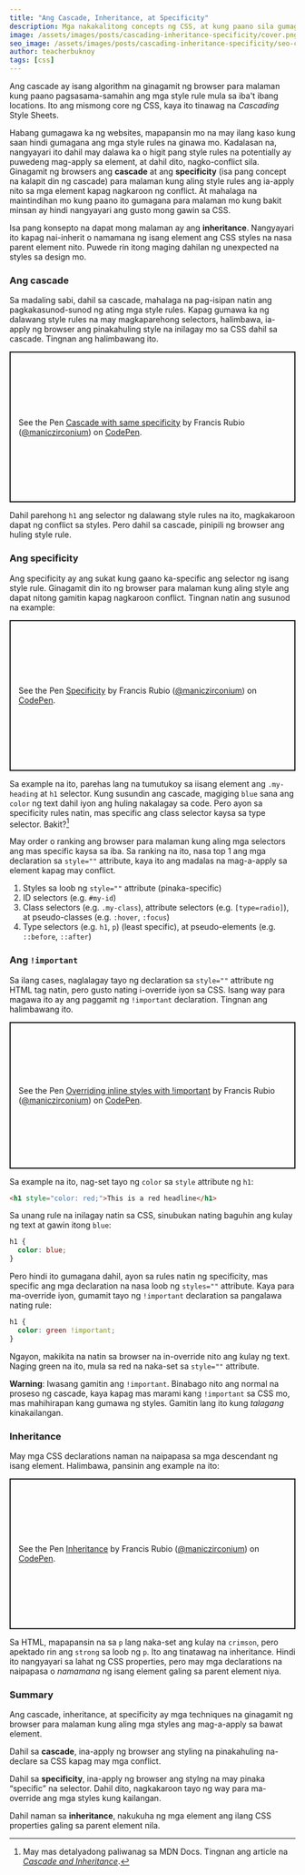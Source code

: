 ```yaml
---
title: "Ang Cascade, Inheritance, at Specificity"
description: Mga nakakalitong concepts ng CSS, at kung paano sila gumagana.
image: /assets/images/posts/cascading-inheritance-specificity/cover.png
seo_image: /assets/images/posts/cascading-inheritance-specificity/seo-cover.png
author: teacherbuknoy
tags: [css]
---
```

Ang cascade ay isang algorithm na ginagamit ng browser para malaman kung paano pagsasama-samahin ang mga style rule mula sa iba't ibang locations. Ito ang mismong core ng CSS, kaya ito tinawag na *Cascading* Style Sheets.

Habang gumagawa ka ng websites, mapapansin mo na may ilang kaso kung saan hindi gumagana ang mga style rules na ginawa mo. Kadalasan na, nangyayari ito dahil may dalawa ka o higit pang style rules na potentially ay puwedeng mag-apply sa element, at dahil dito, nagko-conflict sila. Ginagamit ng browsers ang <b>cascade</b> at ang <b>specificity</b> (isa pang concept na kalapit din ng cascade) para malaman kung aling style rules ang ia-apply nito sa mga element kapag nagkaroon ng conflict. At mahalaga na maintindihan mo kung paano ito gumagana para malaman mo kung bakit minsan ay hindi nangyayari ang gusto mong gawin sa CSS.

Isa pang konsepto na dapat mong malaman ay ang <b>inheritance</b>. Nangyayari ito kapag nai-inherit o namamana ng isang element ang CSS styles na nasa parent element nito. Puwede rin itong maging dahilan ng unexpected na styles sa design mo.

### Ang cascade

Sa madaling sabi, dahil sa cascade, mahalaga na pag-isipan natin ang pagkakasunod-sunod ng ating mga style rules. Kapag gumawa ka ng dalawang style rules na may magkaparehong selectors, halimbawa, ia-apply ng browser ang pinakahuling style na inilagay mo sa CSS dahil sa cascade. Tingnan ang halimbawang ito.

<p class="codepen" data-height="265" data-theme-id="light" data-default-tab="css,result" data-user="maniczirconium" data-slug-hash="bGpOeZy" style="height: 265px; box-sizing: border-box; display: flex; align-items: center; justify-content: center; border: 2px solid; margin: 1em 0; padding: 1em;" data-pen-title="Cascade with same specificity">
  <span>See the Pen <a href="https://codepen.io/maniczirconium/pen/bGpOeZy">
  Cascade with same specificity</a> by Francis Rubio (<a href="https://codepen.io/maniczirconium">@maniczirconium</a>)
  on <a href="https://codepen.io">CodePen</a>.</span>
</p>
<script async src="https://static.codepen.io/assets/embed/ei.js"></script>

Dahil parehong `h1` ang selector ng dalawang style rules na ito, magkakaroon dapat ng conflict sa styles. Pero dahil sa cascade, pinipili ng browser ang huling style rule.

### Ang specificity
Ang specificity ay ang sukat kung gaano ka-specific ang selector ng isang style rule. Ginagamit din ito ng browser para malaman kung aling style ang dapat nitong gamitin kapag nagkaroon conflict. Tingnan natin ang susunod na example:

<p class="codepen" data-height="265" data-theme-id="light" data-default-tab="css,result" data-user="maniczirconium" data-slug-hash="dyMwpbe" style="height: 265px; box-sizing: border-box; display: flex; align-items: center; justify-content: center; border: 2px solid; margin: 1em 0; padding: 1em;" data-pen-title="Specificity">
  <span>See the Pen <a href="https://codepen.io/maniczirconium/pen/dyMwpbe">
  Specificity</a> by Francis Rubio (<a href="https://codepen.io/maniczirconium">@maniczirconium</a>)
  on <a href="https://codepen.io">CodePen</a>.</span>
</p>

Sa example na ito, parehas lang na tumutukoy sa iisang element ang `.my-heading` at `h1` selector. Kung susundin ang cascade, magiging `blue` sana ang `color` ng text dahil iyon ang huling nakalagay sa code. Pero ayon sa specificity rules natin, mas specific ang class selector kaysa sa type selector. Bakit?[^1]

[^1]: May mas detalyadong paliwanag sa MDN Docs. Tingnan ang article na <a href="https://developer.mozilla.org/en-US/docs/Learn/CSS/Building_blocks/Cascade_and_inheritance" hreflang="en-US"><cite lang="en-US">Cascade and Inheritance</cite></a>.

May order o ranking ang browser para malaman kung aling mga selectors ang mas specific kaysa sa iba. Sa ranking na ito, nasa top 1 ang mga declaration sa `style=""` attribute, kaya ito ang madalas na mag-a-apply sa element kapag may conflict.

1. Styles sa loob ng `style=""` attribute (pinaka-specific)
2. ID selectors (e.g. `#my-id`)
3. Class selectors (e.g. `.my-class`), attribute selectors (e.g. `[type=radio]`), at pseudo-classes (e.g. `:hover`, `:focus`)
4. Type selectors (e.g. `h1`, `p`) (least specific), at pseudo-elements (e.g. `::before`, `::after`)

### Ang `!important`
Sa ilang cases, naglalagay tayo ng declaration sa `style=""` attribute ng HTML tag natin, pero gusto nating i-override iyon sa CSS. Isang way para magawa ito ay ang paggamit ng `!important` declaration. Tingnan ang halimbawang ito.

<p class="codepen" data-height="258" data-theme-id="light" data-default-tab="css,result" data-user="maniczirconium" data-slug-hash="rNePWyK" style="height: 258px; box-sizing: border-box; display: flex; align-items: center; justify-content: center; border: 2px solid; margin: 1em 0; padding: 1em;" data-pen-title="Overriding inline styles with !important">
  <span>See the Pen <a href="https://codepen.io/maniczirconium/pen/rNePWyK">
  Overriding inline styles with !important</a> by Francis Rubio (<a href="https://codepen.io/maniczirconium">@maniczirconium</a>)
  on <a href="https://codepen.io">CodePen</a>.</span>
</p>

Sa example na ito, nag-set tayo ng `color` sa `style` attribute ng `h1`:

```html
<h1 style="color: red;">This is a red headline</h1>
```

Sa unang rule na inilagay natin sa CSS, sinubukan nating baguhin ang kulay ng text at gawin itong `blue`:

```css
h1 {
  color: blue;
}
```

Pero hindi ito gumagana dahil, ayon sa rules natin ng specificity, mas specific ang mga declaration na nasa loob ng `styles=""` attribute. Kaya para ma-override iyon, gumamit tayo ng `!important` declaration sa pangalawa nating rule:

```css
h1 {
  color: green !important;
}
```

Ngayon, makikita na natin sa browser na in-override nito ang kulay ng text. Naging green na ito, mula sa red na naka-set sa `style=""` attribute.

<div class="callout warning">
  <p><strong>Warning</strong>: Iwasang gamitin ang <code>!important</code>. Binabago nito ang normal na proseso ng cascade, kaya kapag mas marami kang <code>!important</code> sa CSS mo, mas mahihirapan kang gumawa ng styles. Gamitin lang ito kung <em>talagang</em> kinakailangan.</p>
</div>

### Inheritance
May mga CSS declarations naman na naipapasa sa mga descendant ng isang element. Halimbawa, pansinin ang example na ito:
<p class="codepen" data-height="265" data-theme-id="light" data-default-tab="html,result" data-user="maniczirconium" data-slug-hash="poyYqPM" style="height: 265px; box-sizing: border-box; display: flex; align-items: center; justify-content: center; border: 2px solid; margin: 1em 0; padding: 1em;" data-pen-title="Inheritance">
  <span>See the Pen <a href="https://codepen.io/maniczirconium/pen/poyYqPM">
  Inheritance</a> by Francis Rubio (<a href="https://codepen.io/maniczirconium">@maniczirconium</a>)
  on <a href="https://codepen.io">CodePen</a>.</span>
</p>

Sa HTML, mapapansin na sa `p` lang naka-set ang kulay na `crimson`, pero apektado rin ang `strong` sa loob ng `p`. Ito ang tinatawag na inheritance. Hindi ito nangyayari sa lahat ng CSS properties, pero may mga declarations na naipapasa o <i>namamana</i> ng isang element galing sa parent element niya.

### Summary
Ang cascade, inheritance, at specificity ay mga techniques na ginagamit ng browser para malaman kung aling mga styles ang mag-a-apply sa bawat element.

Dahil sa <b>cascade</b>, ina-apply ng browser ang styling na pinakahuling na-declare sa CSS kapag may mga conflict.

Dahil sa <b>specificity</b>, ina-apply ng browser ang stylng na may pinaka <q>specific</q> na selector. Dahil dito, nagkakaroon tayo ng way para ma-override ang mga styles kung kailangan.

Dahil naman sa <b>inheritance</b>, nakukuha ng mga element ang ilang CSS properties galing sa parent element nila.

